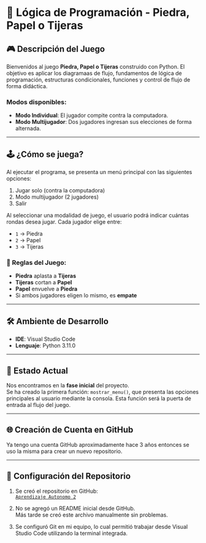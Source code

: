 # 🧠 Lógica de Programación - Piedra, Papel o Tijeras

## 🎮 Descripción del Juego

Bienvenidos al juego **Piedra, Papel o Tijeras** construido con  Python. El objetivo es aplicar los diagramaas de flujo, fundamentos de lógica de programación, estructuras condicionales, funciones y control de flujo de forma didáctica.

### Modos disponibles:
- **Modo Individual**: El jugador compite contra la computadora.
- **Modo Multijugador**: Dos jugadores ingresan sus elecciones de forma alternada.


---

## 🕹️ ¿Cómo se juega?

Al ejecutar el programa, se presenta un menú principal con las siguientes opciones:

1. Jugar solo (contra la computadora)  
2. Modo multijugador (2 jugadores)  
3. Salir  

Al seleccionar una modalidad de juego, el usuario podrá indicar cuántas rondas desea jugar. Cada jugador elige entre:

- `1` → Piedra  
- `2` → Papel  
- `3` → Tijeras  

### 🧾 Reglas del Juego:
- **Piedra** aplasta a **Tijeras**
- **Tijeras** cortan a **Papel**
- **Papel** envuelve a **Piedra**
- Si ambos jugadores eligen lo mismo, es **empate**

---

## 🛠️ Ambiente de Desarrollo

- **IDE**: Visual Studio Code  
- **Lenguaje**: Python 3.11.0  
---

## 🚀 Estado Actual

Nos encontramos en la **fase inicial** del proyecto.  
Se ha creado la primera función: `mostrar_menu()`, que presenta las opciones principales al usuario mediante la consola. Esta función será la puerta de entrada al flujo del juego.

---

## 🌐 Creación de Cuenta en GitHub

Ya tengo una cuenta GitHub aproximadamente hace 3 años entonces se uso la misma para crear un nuevo repositorio.

---

## 🔧 Configuración del Repositorio

1. Se creó el repositorio en GitHub:  
   [`Aprendizaje Autonomo 2`](https://github.com/jsebast1an/aprendizaje_autonomo_2)

2. No se agregó un README inicial desde GitHub.  
   Más tarde se creó este archivo manualmente sin problemas.

3. Se configuró Git en mi equipo, lo cual permitió trabajar desde Visual Studio Code utilizando la terminal integrada.